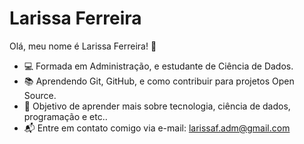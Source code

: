 # Larissa Ferreira

Olá, meu nome é Larissa Ferreira! 👋

- 💻 Formada em Administração, e estudante de Ciência de Dados.
- 📚 Aprendendo Git, GitHub, e como contribuir para projetos Open Source.
- 🌱 Objetivo de aprender mais sobre tecnologia, ciência de dados, programação e etc..
- 📬 Entre em contato comigo via e-mail: larissaf.adm@gmail.com